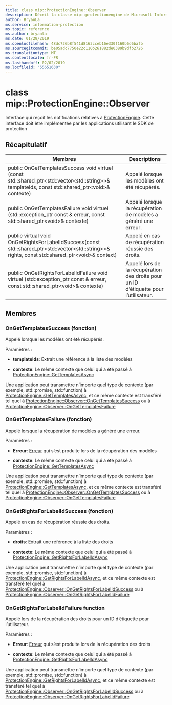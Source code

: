 ```yaml
---
title: class mip::ProtectionEngine::Observer
description: Décrit la classe mip::protectionengine de Microsoft Information Protection (MIP) SDK.
author: BryanLa
ms.service: information-protection
ms.topic: reference
ms.author: bryanla
ms.date: 01/28/2019
ms.openlocfilehash: 48dc726b8f541d8163cceb16e330f160b6d6bafb
ms.sourcegitcommit: be05adc7750e22c110b261882de0389b9dfb2726
ms.translationtype: MT
ms.contentlocale: fr-FR
ms.lasthandoff: 02/02/2019
ms.locfileid: "55651630"
---
```

# <a name="class-mipprotectionengineobserver"></a>class mip::ProtectionEngine::Observer 
Interface qui reçoit les notifications relatives à [ProtectionEngine](class_mip_protectionengine.md).
Cette interface doit être implémentée par les applications utilisant le SDK de protection
  
## <a name="summary"></a>Récapitulatif
 Membres                        | Descriptions                                
--------------------------------|---------------------------------------------
public OnGetTemplatesSuccess void virtuel (const std::shared_ptr\<std::vector\<std::string\>\>& templateIds, const std::shared_ptr\<void\>& contexte)  |  Appelé lorsque les modèles ont été récupérés.
public OnGetTemplatesFailure void virtuel (std::exception_ptr const & erreur, const std::shared_ptr\<void\>& contexte)  |  Appelé lorsque la récupération de modèles a généré une erreur.
public virtual void OnGetRightsForLabelIdSuccess(const std::shared_ptr\<std::vector\<std::string\>\>& rights, const std::shared_ptr\<void\>& context)  |  Appelé en cas de récupération réussie des droits.
public OnGetRightsForLabelIdFailure void virtuel (std::exception_ptr const & erreur, const std::shared_ptr\<void\>& contexte)  |  Appelé lors de la récupération des droits pour un ID d’étiquette pour l’utilisateur.
  
## <a name="members"></a>Membres
  
### <a name="ongettemplatessuccess-function"></a>OnGetTemplatesSuccess (fonction)
Appelé lorsque les modèles ont été récupérés.

Paramètres :  
* **templateIds**: Extrait une référence à la liste des modèles 


* **contexte**: Le même contexte que celui qui a été passé à [ProtectionEngine::GetTemplatesAsync](class_mip_protectionengine.md#gettemplatesasync-function)


Une application peut transmettre n’importe quel type de contexte (par exemple, std::promise, std::function) à [ProtectionEngine::GetTemplatesAsync](class_mip_protectionengine.md#gettemplatesasync-function), et ce même contexte est transféré tel quel à [ProtectionEngine::Observer::OnGetTemplatesSuccess](class_mip_protectionengine_observer.md#ongettemplatessuccess-function) ou à [ProtectionEngine::Observer::OnGetTemplatesFailure](class_mip_protectionengine_observer.md#ongettemplatesfailure-function)
  
### <a name="ongettemplatesfailure-function"></a>OnGetTemplatesFailure (fonction)
Appelé lorsque la récupération de modèles a généré une erreur.

Paramètres :  
* **Erreur**: [Erreur](class_mip_error.md) qui s’est produite lors de la récupération des modèles 


* **contexte**: Le même contexte que celui qui a été passé à [ProtectionEngine::GetTemplatesAsync](class_mip_protectionengine.md#gettemplatesasync-function)


Une application peut transmettre n’importe quel type de contexte (par exemple, std::promise, std::function) à [ProtectionEngine::GetTemplatesAsync](class_mip_protectionengine.md#gettemplatesasync-function), et ce même contexte est transféré tel quel à [ProtectionEngine::Observer::OnGetTemplatesSuccess](class_mip_protectionengine_observer.md#ongettemplatessuccess-function) ou à [ProtectionEngine::Observer::OnGetTemplatesFailure](class_mip_protectionengine_observer.md#ongettemplatesfailure-function)
  
### <a name="ongetrightsforlabelidsuccess-function"></a>OnGetRightsForLabelIdSuccess (fonction)
Appelé en cas de récupération réussie des droits.

Paramètres :  
* **droits**: Extrait une référence à la liste des droits 


* **contexte**: Le même contexte que celui qui a été passé à [ProtectionEngine::GetRightsForLabelIdAsync](class_mip_protectionengine.md#getrightsforlabelidasync-function)


Une application peut transmettre n’importe quel type de contexte (par exemple, std::promise, std::function) à [ProtectionEngine::GetRightsForLabelIdAsync](class_mip_protectionengine.md#getrightsforlabelidasync-function), et ce même contexte est transféré tel quel à [ProtectionEngine::Observer::OnGetRightsForLabelIdSuccess](class_mip_protectionengine_observer.md#ongetrightsforlabelidsuccess-function) ou à [ProtectionEngine::Observer::OnGetRightsForLabelIdFailure](class_mip_protectionengine_observer.md#ongetrightsforlabelidfailure-function)
  
### <a name="ongetrightsforlabelidfailure-function"></a>OnGetRightsForLabelIdFailure function
Appelé lors de la récupération des droits pour un ID d’étiquette pour l’utilisateur.

Paramètres :  
* **Erreur**: [Erreur](class_mip_error.md) qui s’est produite lors de la récupération des droits 


* **contexte**: Le même contexte que celui qui a été passé à [ProtectionEngine::GetRightsForLabelIdAsync](class_mip_protectionengine.md#getrightsforlabelidasync-function)


Une application peut transmettre n’importe quel type de contexte (par exemple, std::promise, std::function) à [ProtectionEngine::GetRightsForLabelIdAsync](class_mip_protectionengine.md#getrightsforlabelidasync-function), et ce même contexte est transféré tel quel à [ProtectionEngine::Observer::OnGetRightsForLabelIdSuccess](class_mip_protectionengine_observer.md#ongetrightsforlabelidsuccess-function) ou à [ProtectionEngine::Observer::OnGetRightsForLabelIdFailure](class_mip_protectionengine_observer.md#ongetrightsforlabelidfailure-function)